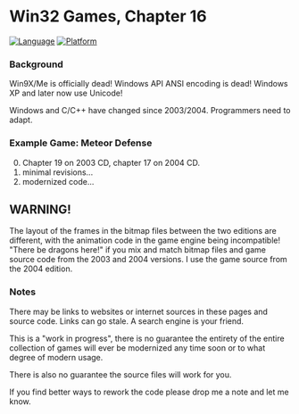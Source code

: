 # Win32 Games, Chapter 16

[![Language](https://img.shields.io/badge/Language%20-C++-blue.svg)](https://github.com/GeorgePimpleton/Win32-games/)
[![Platform](https://img.shields.io/badge/Platform%20-Win32-blue.svg)](https://github.com/GeorgePimpleton/Win32-games/)

### Background

Win9X/Me is officially dead!  Windows API ANSI encoding is dead!  Windows XP and later now use Unicode!

Windows and C/C++ have changed since 2003/2004.  Programmers need to adapt.

### Example Game: Meteor Defense

0. Chapter 19 on 2003 CD, chapter 17 on 2004 CD.
1. minimal revisions...
2. modernized code...

## WARNING!

The layout of the frames in the bitmap files between the two editions are different, with the animation code in the game engine being incompatible!  "There be dragons here!" if you mix and match bitmap files and game source code from the 2003 and 2004 versions.  I use the game source from the 2004 edition.

### Notes

There may be links to websites or internet sources in these pages and source code. Links can go stale. A search engine is your friend.

This is a "work in progress", there is no guarantee the entirety of the entire collection of games will ever be modernized any time soon or to what degree of modern usage.

There is also no guarantee the source files will work for you.

If you find better ways to rework the code please drop me a note and let me know.
